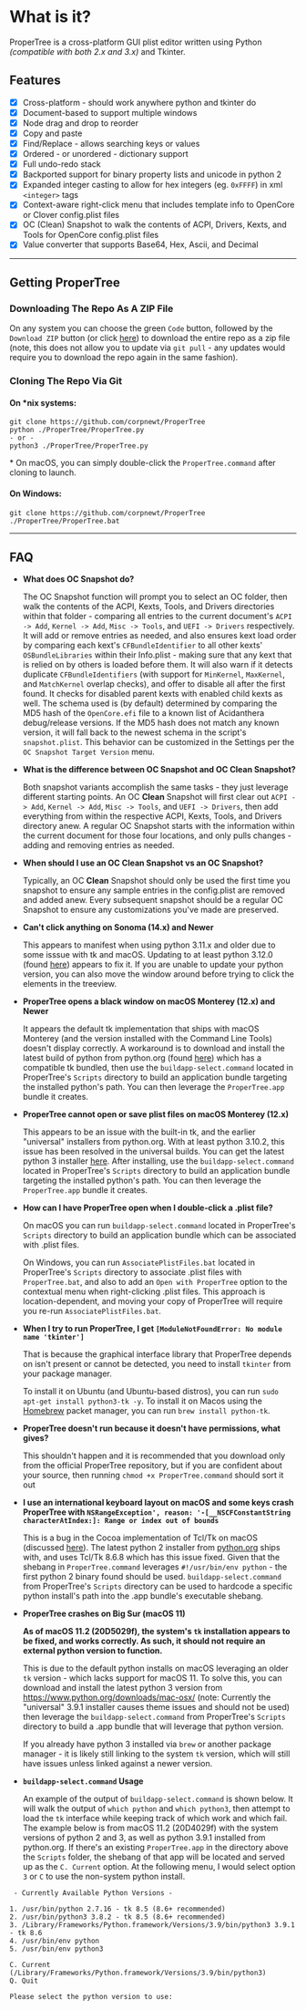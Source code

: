 # What is it?

ProperTree is a cross-platform GUI plist editor written using Python *(compatible with both 2.x and 3.x)* and Tkinter.

## Features

- [x] Cross-platform - should work anywhere python and tkinter do
- [x] Document-based to support multiple windows
- [x] Node drag and drop to reorder
- [x] Copy and paste
- [x] Find/Replace - allows searching keys or values
- [x] Ordered - or unordered - dictionary support
- [x] Full undo-redo stack
- [x] Backported support for binary property lists and unicode in python 2
- [x] Expanded integer casting to allow for hex integers (eg. `0xFFFF`) in xml `<integer>` tags
- [x] Context-aware right-click menu that includes template info to OpenCore or Clover config.plist files
- [x] OC (Clean) Snapshot to walk the contents of ACPI, Drivers, Kexts, and Tools for OpenCore config.plist files
- [x] Value converter that supports Base64, Hex, Ascii, and Decimal

***

## Getting ProperTree

### Downloading The Repo As A ZIP File

On any system you can choose the green `Code` button, followed by the `Download ZIP` button (or click [here](https://github.com/corpnewt/ProperTree/archive/refs/heads/master.zip)) to download the entire repo as a zip file (note, this does not allow you to update via `git pull` - any updates would require you to download the repo again in the same fashion).

### Cloning The Repo Via Git

#### On *nix systems:

```
git clone https://github.com/corpnewt/ProperTree
python ./ProperTree/ProperTree.py
- or -
python3 ./ProperTree/ProperTree.py
```

\* On macOS, you can simply double-click the `ProperTree.command` after cloning to launch.

#### On Windows:

```
git clone https://github.com/corpnewt/ProperTree
./ProperTree/ProperTree.bat
```

***

## FAQ

* **What does OC Snapshot do?**

  The OC Snapshot function will prompt you to select an OC folder, then walk the contents of the ACPI, Kexts, Tools, and Drivers directories within that folder - comparing all entries to the current document's `ACPI -> Add`, `Kernel -> Add`, `Misc -> Tools`, and `UEFI -> Drivers` respectively.  It will add or remove entries as needed, and also ensures kext load order by comparing each kext's `CFBundleIdentifier` to all other kexts' `OSBundleLibraries` within their Info.plist - making sure that any kext that is relied on by others is loaded before them.  It will also warn if it detects duplicate `CFBundleIdentifiers` (with support for `MinKernel`, `MaxKernel`, and `MatchKernel` overlap checks), and offer to disable all after the first found.  It checks for disabled parent kexts with enabled child kexts as well.  The schema used is (by default) determined by comparing the MD5 hash of the `OpenCore.efi` file to a known list of Acidanthera debug/release versions.  If the MD5 hash does not match any known version, it will fall back to the newest schema in the script's `snapshot.plist`.  This behavior can be customized in the Settings per the `OC Snapshot Target Version` menu.

* **What is the difference between OC Snapshot and OC Clean Snapshot?**

  Both snapshot variants accomplish the same tasks - they just leverage different starting points.  An OC **Clean** Snapshot will first clear out `ACPI -> Add`, `Kernel -> Add`, `Misc -> Tools`, and `UEFI -> Drivers`, then add everything from within the respective ACPI, Kexts, Tools, and Drivers directory anew.  A regular OC Snapshot starts with the information within the current document for those four locations, and only pulls changes - adding and removing entries as needed.
  
* **When should I use an OC Clean Snapshot vs an OC Snapshot?**

  Typically, an OC **Clean** Snapshot should only be used the first time you snapshot to ensure any sample entries in the config.plist are removed and added anew.  Every subsequent snapshot should be a regular OC Snapshot to ensure any customizations you've made are preserved.

* **Can't click anything on Sonoma (14.x) and Newer**

  This appears to manifest when using python 3.11.x and older due to some isssue with tk and macOS.  Updating to at least python 3.12.0 (found [here](https://www.python.org/downloads/macos/)) appears to fix it.  If you are unable to update your python version, you can also move the window around before trying to click the elements in the treeview.

* **ProperTree opens a black window on macOS Monterey (12.x) and Newer**

  It appears the default tk implementation that ships with macOS Monterey (and the version installed with the Command Line Tools) doesn't display correctly.  A workaround is to download and install the latest build of python from python.org (found [here](https://www.python.org/downloads/macos/)) which has a compatible tk bundled, then use the `buildapp-select.command` located in ProperTree's `Scripts` directory to build an application bundle targeting the installed python's path.  You can then leverage the `ProperTree.app` bundle it creates.
  
* **ProperTree cannot open or save plist files on macOS Monterey (12.x)**

  This appears to be an issue with the built-in tk, and the earlier "universal" installers from python.org.  With at least python 3.10.2, this issue has been resolved in the universal builds.  You can get the latest python 3 installer [here](https://www.python.org/downloads/macos/).  After installing, use the `buildapp-select.command` located in ProperTree's `Scripts` directory to build an application bundle targeting the installed python's path.  You can then leverage the `ProperTree.app` bundle it creates.

* **How can I have ProperTree open when I double-click a .plist file?**

  On macOS you can run `buildapp-select.command` located in ProperTree's `Scripts` directory to build an application bundle which can be associated with .plist files.
  
  On Windows, you can run `AssociatePlistFiles.bat` located in ProperTree's `Scripts` directory to associate .plist files with `ProperTree.bat`, and also to add an `Open with ProperTree` option to the contextual menu when right-clicking .plist files.  This approach is location-dependent, and moving your copy of ProperTree will require you re-run `AssociatePlistFiles.bat`.

* **When I try to run ProperTree, I get `[ModuleNotFoundError: No module name 'tkinter']`**

  That is because the graphical interface library that ProperTree depends on isn't present or cannot be detected, you need to install `tkinter` from your package manager. 

  To install it on Ubuntu (and Ubuntu-based distros), you can run `sudo apt-get install python3-tk -y`. To install it on Macos using the [Homebrew](brew.sh) packet manager, you can run `brew install python-tk`. 

* **ProperTree doesn't run because it doesn't have permissions, what gives?**

  This shouldn't happen and it is recommended that you download only from the official ProperTree repository, but if you are confident about your source, then running `chmod +x ProperTree.command` should sort it out

* **I use an international keyboard layout on macOS and some keys crash ProperTree with `NSRangeException', reason: '-[__NSCFConstantString characterAtIndex:]: Range or index out of bounds`**

  This is a bug in the Cocoa implementation of Tcl/Tk on macOS (discussed [here](https://bugs.python.org/issue22566)).  The latest python 2 installer from [python.org](https://www.python.org/downloads/release/python-2718/) ships with, and uses Tcl/Tk 8.6.8 which has this issue fixed.  Given that the shebang in `ProperTree.command` leverages `#!/usr/bin/env python` - the first python 2 binary found should be used. `buildapp-select.command` from ProperTree's `Scripts` directory can be used to hardcode a specific python install's path into the .app bundle's executable shebang.
  
* **ProperTree crashes on Big Sur (macOS 11)**

  __As of macOS 11.2 (20D5029f), the system's `tk` installation appears to be fixed, and works correctly.  As such, it should not require an external python version to function.__

  This is due to the default python installs on macOS leveraging an older `tk` version - which lacks support for macOS 11.  To solve this, you can download and install the latest python 3 version from https://www.python.org/downloads/mac-osx/ (note: Currently the "universal" 3.9.1 installer causes theme issues and should not be used) then leverage the `buildapp-select.command` from ProperTree's `Scripts` directory to build a .app bundle that will leverage that python version.
  
  If you already have python 3 installed via `brew` or another package manager - it is likely still linking to the system `tk` version, which will still have issues unless linked against a newer version. 

* **`buildapp-select.command` Usage**

  An example of the output of `buildapp-select.command` is shown below.  It will walk the output of `which python` and `which python3`, then attempt to load the `tk` interface while keeping track of which work and which fail.  The example below is from macOS 11.2 (20D4029f) with the system versions of python 2 and 3, as well as python 3.9.1 installed from python.org.  If there's an existing `ProperTree.app` in the directory above the `Scripts` folder, the shebang of that app will be located and served up as the `C. Current` option.  At the following menu, I would select option `3` or `C` to use the non-system python install.

```
 - Currently Available Python Versions -

1. /usr/bin/python 2.7.16 - tk 8.5 (8.6+ recommended)
2. /usr/bin/python3 3.8.2 - tk 8.5 (8.6+ recommended)
3. /Library/Frameworks/Python.framework/Versions/3.9/bin/python3 3.9.1 - tk 8.6
4. /usr/bin/env python
5. /usr/bin/env python3

C. Current (/Library/Frameworks/Python.framework/Versions/3.9/bin/python3)
Q. Quit

Please select the python version to use:  
```
